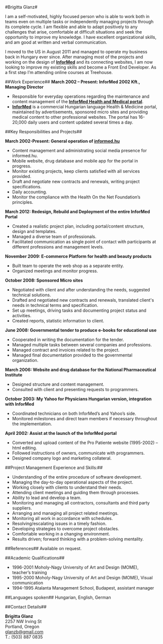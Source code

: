 #Brigitta Glanz#

I am a self-motivated, highly focused person who is able to work both in teams even on multiple tasks or independently managing projects through its complete cycle. I am flexible and able to adapt positively to any challenges that arise, comfortable at difficult situations and seek the opportunity to improve my knowledge. I have excellent organizational skills, and am good at written and verbal communication.

I moved to the US in August 2011 and managed to operate my business back in Hungary ever since. After managing most of the projects and working on the design of **[InforMed](http://informed.hu)** and its connecting websites, I am now looking to improve my existing skills and become a Front End Developer. As a first step I’m attending online courses at Treehouse.

##Work Experience##
**March 2002 – Present:	InforMed 2002 Kft., Managing Director**

* Responsible for everyday operations regarding the maintenance and content management of the [**InforMed Health and Medical portal**](http://informed.hu "InforMed Health and Medical portal").
* [**InforMed**](http://informed.hu) is a commercial Hungarian language Health & Medicine portal, maintained by advertisements, sponsored micro sites and providing medical content to other professional websites. The portal has 16-20,000 daily users and content updated several times a day.

##Key Responsibilities and Projects##

**March 2002-Present: General operation of [**informed.hu**](http://informed.hu)**

* Content management and administrating social media presence for informed.hu.
* Mobile website, drug database and mobile app for the portal in progress.
* Monitor existing projects, keep clients satisfied with all services provided.
* Draft and negotiate new contracts and renewals, writing project specifications.
* Daily accounting.
* Monitor the compliance with the Health On the Net Foundation’s principles.

**March 2012: Redesign, Rebuild and Deployment of the entire InforMed Portal**

* Created a realistic project plan, including portal/content structure, design and templates.
* Managed a diverse team of professionals.
* Facilitated communication as single point of contact with participants at different professions and management levels.

**November 2009: E-commerce Platform for health and beauty products**

* Built team to operate the web shop as a separate entity.
* Organized meetings and monitor progress.

**October 2008:	Sponsored Micro sites**

* Negotiated with client and after understanding the needs, suggested technical solutions.
* Drafted and negotiated new contracts and renewals, translated client's needs in technical terms and specification.
* Set up meetings, driving tasks and documenting project status and activities.
* Created reports, statistic information to client.

**June 2008: Governmental tender to produce e-books for educational use**
* Cooperated in writing the documentation for the tender.
* Managed multiple tasks between several companies and professions.
* Managed contract and invoices related to the project.
* Managed final documentation provided to the governmental organization.

**March 2006:	Website and drug database for the National Pharmaceutical Institute**

* Designed structure and content management.
* Consulted with client and presenting requests to programmers.

**October 2003:	My Yahoo for Physicians Hungarian version, integration with InforMed**

* Coordinated technicians on both InforMed’s and Yahoo’s side.
* Monitored milestones and direct team members if necessary throughout the implementation.

**April 2002: Assist at the launch of the InforMed portal**

* Converted and upload content of the Pro Patiente website (1995-2002) – html editing.
* Followed instructions of owners, communicate with programmers.
* Designed company logo and marketing collateral.

##Project Management Experience and Skills:##

* Understanding of the entire procedure of software development.
* Managing the day-to-day operational aspects of the project.
* Working closely with clients to understand their needs.
* Attending client meetings and guiding them through processes.
* Ability to lead and develop a team.
* Monitoring and managing all contractors, consultants and third party suppliers.
* Arranging and managing all project related meetings.
* Monitoring all work in accordance with schedules.
* Resolving/escalating issues in a timely fashion.
* Developing strategies to overcome project obstacles.
* Comfortable working in a changing environment.
* Results driven; forward thinking with a problem-solving mentality.

##References##
Available on request.

##Academic Qualifications##

* 1996-2001 	Moholy-Nagy University of Art and Design (MOME), teacher’s training
* 1995-2000 	Moholy-Nagy University of Art and Design (MOME), Visual communication
* 1994-1995	Atalanta Management School, Budapest, assistant manager

##Languages spoken##
Hungarian, English, German

##Contact Details##

**Brigitta Glanz**  
2257 NW Irving St  
Portland, Oregon  
glanzb@gmail.com  
T.: (503) 887 0835

